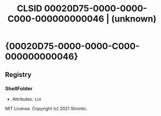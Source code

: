 ﻿---
title: "CLSID 00020D75-0000-0000-C000-000000000046 | (unknown)"
excerpt: What is COM-Object CLSID 00020D75-0000-0000-C000-000000000046?
---

# {00020D75-0000-0000-C000-000000000046}


## Registry


### ShellFolder

* Attributes: `114`

MIT License. Copyright (c) 2021 Strontic.


